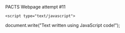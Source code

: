 
<html>
  <head>
    <meta charset="utf-8">
    <title> P.A.C.T.S. </title>
  </head>
  
 
  
  <body>
    PACTS Webpage attempt #11
    
    <script type="text/javascript">
document.write("Text written using JavaScript code!");
</script>
    
  </body>
  </html>
  
  
    
